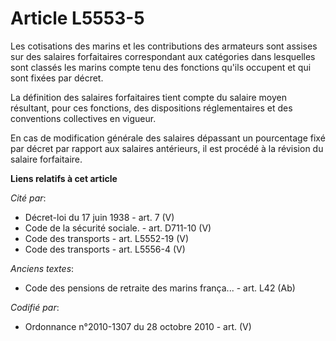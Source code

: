 # Article L5553-5

Les cotisations des marins et les contributions des armateurs sont assises sur des salaires forfaitaires correspondant aux
catégories dans lesquelles sont classés les marins compte tenu des fonctions qu'ils occupent et qui sont fixées par décret.

La définition des salaires forfaitaires tient compte du salaire moyen résultant, pour ces fonctions, des dispositions
réglementaires et des conventions collectives en vigueur.

En cas de modification générale des salaires dépassant un pourcentage fixé par décret par rapport aux salaires antérieurs, il
est procédé à la révision du salaire forfaitaire.

**Liens relatifs à cet article**

_Cité par_:

  - Décret-loi du 17 juin 1938 - art. 7 (V)
  - Code de la sécurité sociale. - art. D711-10 (V)
  - Code des transports - art. L5552-19 (V)
  - Code des transports - art. L5556-4 (V)

_Anciens textes_:

  - Code des pensions de retraite des marins frança... - art. L42 (Ab)

_Codifié par_:

  - Ordonnance n°2010-1307 du 28 octobre 2010 - art. (V)
